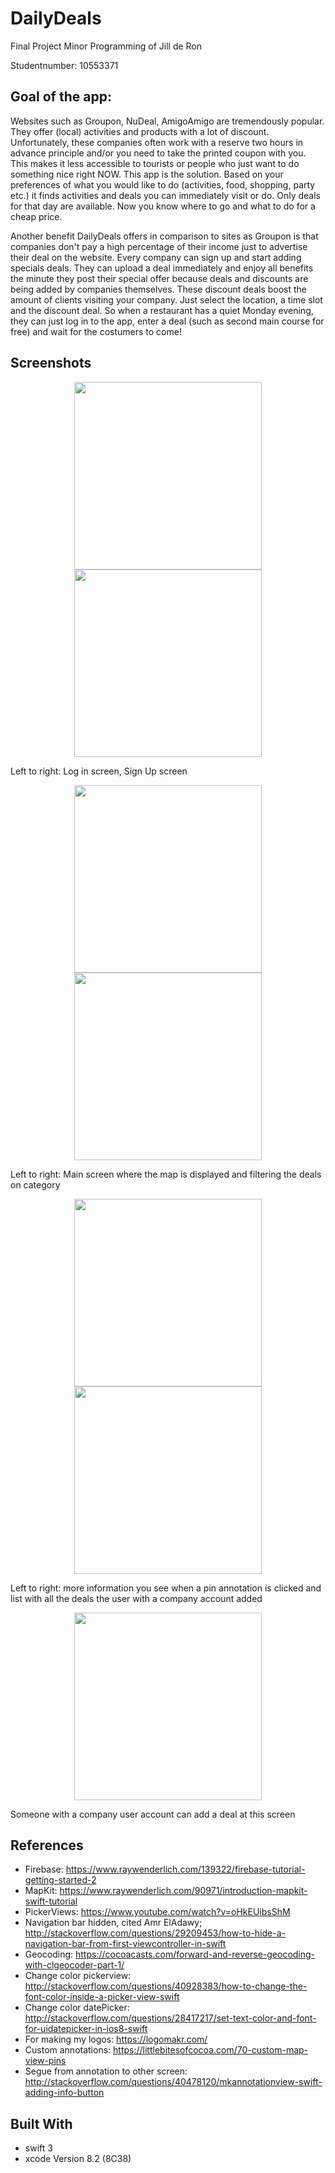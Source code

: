 # DailyDeals #
Final Project Minor Programming of Jill de Ron

Studentnumber: 10553371 

## Goal of the app: ##
Websites such as Groupon, NuDeal, AmigoAmigo are tremendously popular. They offer (local) activities and products with a lot of discount. Unfortunately, these companies often work with a reserve two hours in advance principle and/or you need to take the printed coupon with you. This makes it less accessible to tourists or people who just want to do something nice right NOW. This app is the solution. Based on your preferences of what you would like to do (activities, food, shopping, party etc.) it finds activities and deals you can immediately visit or do. Only deals for that day are available. Now you know where to go and what to do for a cheap price.

Another benefit DailyDeals offers in comparison to sites as Groupon is that companies don't pay a high percentage of their income just to advertise their deal on the website. Every company can sign up and start adding specials deals. They can upload a deal immediately and enjoy all benefits the minute they post their special offer because deals and discounts are being added by companies themselves. These discount deals boost the amount of clients visiting your company. Just select the location, a time slot and the discount deal. So when a restaurant has a quiet Monday evening, they can just log in to the app, enter a deal (such as second main course for free) and wait for the costumers to come!

## Screenshots ##
<p align="center">
<img src="https://github.com/Jillderon/daily-deals/blob/master/doc/IMG_0050.PNG" width="300">
<img src="https://github.com/Jillderon/daily-deals/blob/master/doc/IMG_0051.PNG" width="300">
</p>
Left to right: Log in screen, Sign Up screen

<p align="center">
<img src="https://github.com/Jillderon/daily-deals/blob/master/doc/IMG_0059.PNG" width="300">
<img src="https://github.com/Jillderon/daily-deals/blob/master/doc/IMG_0053.PNG" width="300">
</p>
Left to right: Main screen where the map is displayed and filtering the deals on category

<p align="center">
<img src="https://github.com/Jillderon/daily-deals/blob/master/doc/IMG_0055.PNG" width="300">
<img src="https://github.com/Jillderon/daily-deals/blob/master/doc/IMG_0056.PNG" width="300">
</p>
Left to right: more information you see when a pin annotation is clicked and list with all the deals the user with a company account added

<p align="center">
<img src="https://github.com/Jillderon/daily-deals/blob/master/doc/IMG_0052.PNG" width="300">
</p>
Someone with a company user account can add a deal at this screen

## References ##
* Firebase: https://www.raywenderlich.com/139322/firebase-tutorial-getting-started-2
* MapKit: https://www.raywenderlich.com/90971/introduction-mapkit-swift-tutorial
* PickerViews: https://www.youtube.com/watch?v=oHkEUibsShM
* Navigation bar hidden, cited Amr ElAdawy; http://stackoverflow.com/questions/29209453/how-to-hide-a-navigation-bar-from-first-viewcontroller-in-swift
* Geocoding: https://cocoacasts.com/forward-and-reverse-geocoding-with-clgeocoder-part-1/
* Change color pickerview: http://stackoverflow.com/questions/40928383/how-to-change-the-font-color-inside-a-picker-view-swift
* Change color datePicker: http://stackoverflow.com/questions/28417217/set-text-color-and-font-for-uidatepicker-in-ios8-swift
* For making my logos: https://logomakr.com/
* Custom annotations: https://littlebitesofcocoa.com/70-custom-map-view-pins
* Segue from annotation to other screen: http://stackoverflow.com/questions/40478120/mkannotationview-swift-adding-info-button

## Built With
* swift 3 
* xcode Version 8.2 (8C38)
